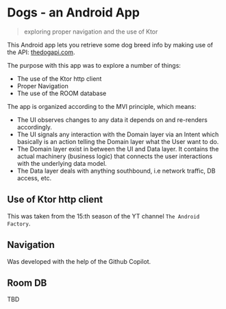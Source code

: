 # Dogs - an Android App
> exploring proper navigation and the use of Ktor

This Android app lets you retrieve some dog breed info by making
use of the API: [thedogapi.com](https://www.thedogapi.com/).

The purpose with this app was to explore a number of things:

* The use of the Ktor http client
* Proper Navigation
* The use of the ROOM database

The app is organized according to the MVI principle, which means:

* The UI observes changes to any data it depends on and re-renders accordingly.
* The UI signals any interaction with the Domain layer via an Intent
which basically is an action telling the Domain layer what the User want to do.
* The Domain layer exist in between the UI and Data layer. It contains the actual
machinery (business logic) that connects the user interactions with the underlying
data model.
* The Data layer deals with anything southbound, i.e network traffic, DB access, etc.

## Use of Ktor http client

This was taken from the 15:th season of the YT channel `The Android Factory`.

## Navigation

Was developed with the help of the Github Copilot.

## Room DB

TBD
